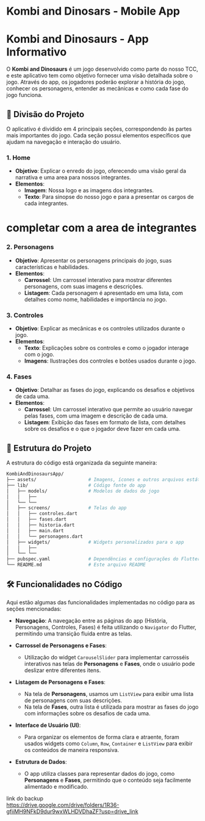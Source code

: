 # Kombi and Dinosars - Mobile App

# Kombi and Dinosaurs - App Informativo

O **Kombi and Dinosaurs** é um jogo desenvolvido como parte do nosso TCC, e este aplicativo tem como objetivo fornecer uma visão detalhada sobre o jogo. Através do app, os jogadores poderão explorar a história do jogo, conhecer os personagens, entender as mecânicas e como cada fase do jogo funciona.

## 📂 Divisão do Projeto

O aplicativo é dividido em 4 principais seções, correspondendo às partes mais importantes do jogo. Cada seção possui elementos específicos que ajudam na navegação e interação do usuário.

### 1. **Home**
- **Objetivo**: Explicar o enredo do jogo, oferecendo uma visão geral da narrativa e uma area para nossos integrantes.
- **Elementos**:
  - **Imagem**: Nossa logo e as imagens dos integrantes.
  - **Texto**: Para sinopse do nosso jogo e para a presentar os cargos de cada integrantes.

# completar com a area de integrantes

### 2. **Personagens**
- **Objetivo**: Apresentar os personagens principais do jogo, suas características e habilidades.
- **Elementos**:
  - **Carrossel**: Um carrossel interativo para mostrar diferentes personagens, com suas imagens e descrições.
  - **Listagem**: Cada personagem é apresentado em uma lista, com detalhes como nome, habilidades e importância no jogo.

### 3. **Controles**
- **Objetivo**: Explicar as mecânicas e os controles utilizados durante o jogo.
- **Elementos**:
  - **Texto**: Explicações sobre os controles e como o jogador interage com o jogo.
  - **Imagens**: Ilustrações dos controles e botões usados durante o jogo.

### 4. **Fases**
- **Objetivo**: Detalhar as fases do jogo, explicando os desafios e objetivos de cada uma.
- **Elementos**:
  - **Carrossel**: Um carrossel interativo que permite ao usuário navegar pelas fases, com uma imagem e descrição de cada uma.
  - **Listagem**: Exibição das fases em formato de lista, com detalhes sobre os desafios e o que o jogador deve fazer em cada uma.

## 📂 Estrutura do Projeto

A estrutura do código está organizada da seguinte maneira:


```bash
KombiAndDinosaursApp/
├── assets/                   # Imagens, ícones e outros arquivos estáticos
├── lib/                      # Código fonte do app
│   ├── models/               # Modelos de dados do jogo
│   │   ├──
│   └── └── 
│   ├── screens/              # Telas do app 
│   │   ├── controles.dart
│   │   ├── fases.dart
│   │   ├── historia.dart
│   │   ├── main.dart            
│   │   └── personagens.dart  
│   ├── widgets/              # Widgets personalizados para o app
│   │   ├── 
│   └── └── 
├── pubspec.yaml              # Dependências e configurações do Flutter
└── README.md                 # Este arquivo README
```


## 🛠️ Funcionalidades no Código

Aqui estão algumas das funcionalidades implementadas no código para as seções mencionadas:

- **Navegação**: A navegação entre as páginas do app (História, Personagens, Controles, Fases) é feita utilizando o `Navigator` do Flutter, permitindo uma transição fluida entre as telas.
  
- **Carrossel de Personagens e Fases**: 
  - Utilização do widget `CarouselSlider` para implementar carrosséis interativos nas telas de **Personagens** e **Fases**, onde o usuário pode deslizar entre diferentes itens.
  
- **Listagem de Personagens e Fases**: 
  - Na tela de **Personagens**, usamos um `ListView` para exibir uma lista de personagens com suas descrições.
  - Na tela de **Fases**, outra lista é utilizada para mostrar as fases do jogo com informações sobre os desafios de cada uma.

- **Interface de Usuário (UI)**: 
  - Para organizar os elementos de forma clara e atraente, foram usados widgets como `Column`, `Row`, `Container` e `ListView` para exibir os conteúdos de maneira responsiva.
  
- **Estrutura de Dados**: 
  - O app utiliza classes para representar dados do jogo, como **Personagens** e **Fases**, permitindo que o conteúdo seja facilmente alimentado e modificado.



link do backup <br>
https://drive.google.com/drive/folders/1R36-gfiiMH9NFkD9dur9wxWLHDVDhaZF?usp=drive_link
